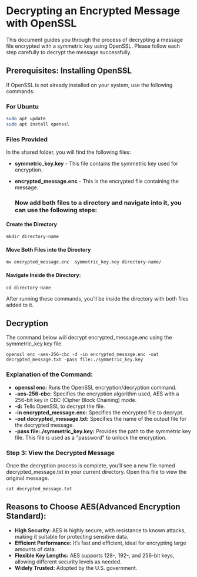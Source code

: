 # Decrypting an Encrypted Message with OpenSSL

This document guides you through the process of decrypting a message file encrypted with a symmetric key using OpenSSL. Please follow each step carefully to decrypt the message successfully.

## Prerequisites: Installing OpenSSL

If OpenSSL is not already installed on your system, use the following commands:

### For Ubuntu
```bash
sudo apt update
sudo apt install openssl
```
### Files Provided
In the shared folder, you will find the following files:

- **symmetric_key.key** - This file contains the symmetric key used for encryption.
- **encrypted_message.enc** - This is the encrypted file containing the message.
  
  ### Now add both files to a directory and navigate into it, you can use the following steps:

#### Create the Directory
```
mkdir directory-name
```
#### Move Both Files into the Directory
```
mv encrypted_message.enc  symmetric_key.key directory-name/
```
#### Navigate Inside the Directory:
```
cd directory-name
```
After running these commands, you’ll be inside the directory with both files added to it.
## Decryption
The command below will decrypt encrypted_message.enc using the symmetric_key.key file.

```
openssl enc -aes-256-cbc -d -in encrypted_message.enc -out decrypted_message.txt -pass file:./symmetric_key.key
```
### Explanation of the Command:
- **openssl enc:** Runs the OpenSSL encryption/decryption command.
- **-aes-256-cbc:** Specifies the encryption algorithm used, AES with a 256-bit key in CBC (Cipher Block Chaining) mode.
- **-d:** Tells OpenSSL to decrypt the file.
- **-in encrypted_message.enc:** Specifies the encrypted file to decrypt.
- **-out decrypted_message.txt:** Specifies the name of the output file for the decrypted message.
- **-pass file:./symmetric_key.key:** Provides the path to the symmetric key file. This file is used as a "password" to unlock the encryption.
### Step 3: View the Decrypted Message
Once the decryption process is complete, you’ll see a new file named decrypted_message.txt in your current directory. Open this file to view the original message.
```
cat decrypted_message.txt
```
## Reasons to Choose AES(Advanced Encryption Standard):

- **High Security:** AES is highly secure, with resistance to known attacks, making it suitable for protecting sensitive data.
- **Efficient Performance:** It’s fast and efficient, ideal for encrypting large amounts of data.
- **Flexible Key Lengths:** AES supports 128-, 192-, and 256-bit keys, allowing different security levels as needed.
- **Widely Trusted:** Adopted by the U.S. government.
